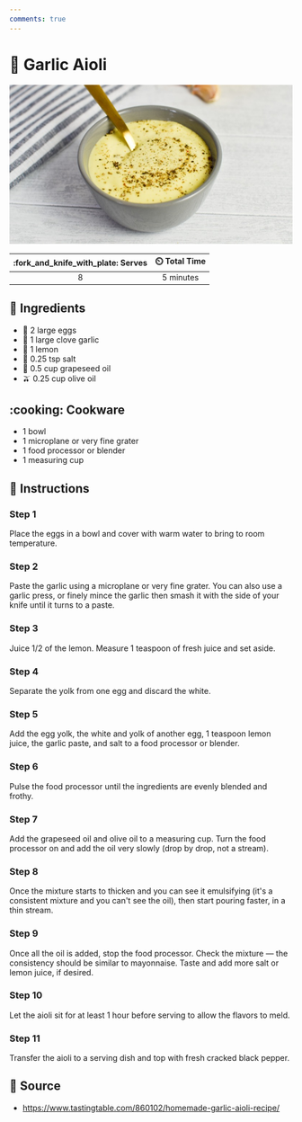 ```yaml
---
comments: true
---
```

# :garlic: Garlic Aioli

![Garlic Aioli](../assets/images/garlic-aioli.jpg)

| :fork_and_knife_with_plate: Serves | :timer_clock: Total Time |
|:----------------------------------:|:-----------------------: |
| 8 | 5 minutes |

## :salt: Ingredients

- :egg: 2 large eggs
- :garlic: 1 large clove garlic
- :lemon: 1 lemon
- :salt: 0.25 tsp salt
- :grapes: 0.5 cup grapeseed oil
- :olive: 0.25 cup olive oil

## :cooking: Cookware

- 1 bowl
- 1 microplane or very fine grater
- 1 food processor or blender
- 1 measuring cup

## :pencil: Instructions

### Step 1

Place the eggs in a bowl and cover with warm water to bring to room temperature.

### Step 2

Paste the garlic using a microplane or very fine grater. You can also use a garlic press, or finely mince the garlic
then smash it with the side of your knife until it turns to a paste.

### Step 3

Juice 1/2 of the lemon. Measure 1 teaspoon of fresh juice and set aside.

### Step 4

Separate the yolk from one egg and discard the white.

### Step 5

Add the egg yolk, the white and yolk of another egg, 1 teaspoon lemon juice, the garlic paste, and salt to a food
processor or blender.

### Step 6

Pulse the food processor until the ingredients are evenly blended and frothy.

### Step 7

Add the grapeseed oil and olive oil to a measuring cup. Turn the food processor on and add the oil very slowly (drop by
drop, not a stream).

### Step 8

Once the mixture starts to thicken and you can see it emulsifying (it's a consistent mixture and you can't see the oil),
then start pouring faster, in a thin stream.

### Step 9

Once all the oil is added, stop the food processor. Check the mixture — the consistency should be similar to
mayonnaise. Taste and add more salt or lemon juice, if desired.

### Step 10

Let the aioli sit for at least 1 hour before serving to allow the flavors to meld.

### Step 11

Transfer the aioli to a serving dish and top with fresh cracked black pepper.

## :link: Source

- <https://www.tastingtable.com/860102/homemade-garlic-aioli-recipe/>
